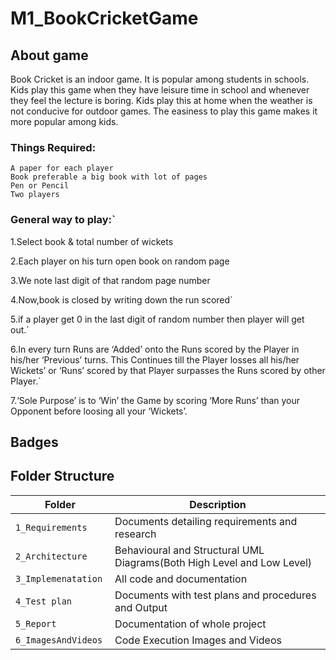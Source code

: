 # M1_BookCricketGame
## About game
Book Cricket is an indoor game. It is popular among students in schools. Kids play this game when they have leisure time in school and whenever they feel the lecture is boring. Kids play this at home when the weather is not conducive for outdoor games. The easiness to play this game makes it more popular among kids.

### Things Required:

    A paper for each player
    Book preferable a big book with lot of pages
    Pen or Pencil
    Two players 
### General way to play:`

1.Select book & total number of wickets 

2.Each player on his turn open book on random page

3.We note last digit of that random page number

4.Now,book is closed by writing down the run scored`

5.if a player get 0 in the last digit of random number then player will get out.`

6.In every turn Runs are ‘Added’ onto the Runs scored by the Player in his/her ‘Previous’ turns. This Continues till the Player losses all his/her     Wickets’ or ‘Runs’ scored by that Player surpasses the Runs scored by other Player.`

7.‘Sole Purpose’ is to ‘Win’ the Game by scoring ‘More Runs’ than your Opponent before loosing all your ‘Wickets’.
## Badges 
    
## Folder Structure
Folder                   | Description
-------------------------| -----------------------------------------
`1_Requirements`         | Documents detailing requirements and research
`2_Architecture`         | Behavioural and Structural UML Diagrams(Both High Level and Low Level)
`3_Implemenatation `     | All code and documentation
`4_Test plan     `       | Documents with test plans and procedures and Output
`5_Report`               | Documentation of whole project
`6_ImagesAndVideos`      | Code Execution Images and Videos
